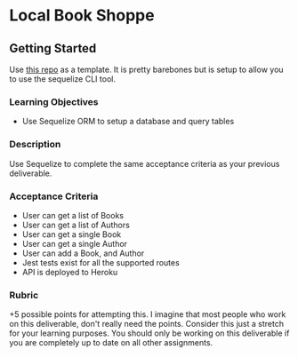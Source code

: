# Local Book Shoppe

## Getting Started

Use [this repo](https://github.com/alchemycodelab/backend-bookstore-sequelize) as a template. It is pretty barebones but is setup to allow you to use the sequelize CLI tool.

### Learning Objectives

- Use Sequelize ORM to setup a database and query tables

### Description

Use Sequelize to complete the same acceptance criteria as your previous deliverable.

### Acceptance Criteria

- User can get a list of Books
- User can get a list of Authors
- User can get a single Book
- User can get a single Author
- User can add a Book, and Author
- Jest tests exist for all the supported routes
- API is deployed to Heroku

### Rubric

+5 possible points for attempting this. I imagine that most people who work on this deliverable, don't really need the points. Consider this just a stretch for your learning purposes. You should only be working on this deliverable if you are completely up to date on all other assignments.
